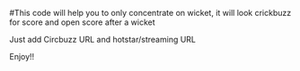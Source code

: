 #This code will help you to only concentrate on wicket, it will look crickbuzz for score and open score after a wicket

Just add Circbuzz URL and hotstar/streaming URL

Enjoy!!
